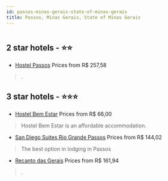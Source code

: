 ```yaml
---
id: passos-minas-gerais-state-of-minas-gerais
title: Passos, Minas Gerais, State of Minas Gerais
---
```


<center><img src="https://static.hotelurbano.com/reservas/prod0/17/17179/5dee9aaf833b7_hostel-bem-estar." alt="" /></center>


##  2 star hotels - ⭐️⭐️

-    [Hostel Passos](https://us.hurb.com/hotels/passos-minas-gerais/hostel-passos-10432?cmp=18055) Prices from R$ 257,58
   > .

##  3 star hotels - ⭐️⭐️⭐️

-    [Hostel Bem Estar](https://us.hurb.com/hotels/passos-minas-gerais/hostel-bem-estar-17179?cmp=18055) Prices from R$ 66,00
   > Hostel Bem Estar is an affordable accommodation.
-    [San Diego Suites Rio Grande Passos](https://us.hurb.com/hotels/passos-minas-gerais/san-diego-suites-rio-grande-passos-2824?cmp=18055) Prices from R$ 144,02
   > The best option in lodging in Passos
-    [Recanto das Gerais](https://us.hurb.com/hotels/passos-minas-gerais/recanto-das-gerais-14458?cmp=18055) Prices from R$ 161,94
   > .
